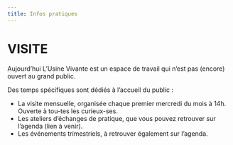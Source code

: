 ```yaml
---
title: Infos pratiques
---
```


# VISITE

Aujourd’hui L’Usine Vivante est un espace de travail qui n’est pas (encore) ouvert au grand public.

Des temps spécifiques sont dédiés à l’accueil du public :

-  La visite mensuelle, organisée chaque premier mercredi du mois à 14h. Ouverte à tou-tes les curieux-ses.
-  Les ateliers d’échanges de pratique, que vous pouvez retrouver sur l’agenda (lien à venir).
-  Les événements trimestriels, à retrouver également sur l’agenda.

<!-- on essaie de coller une partie du contenu de view-source:https://www.usinevivante.org/infos-pratiques/ ? -->
